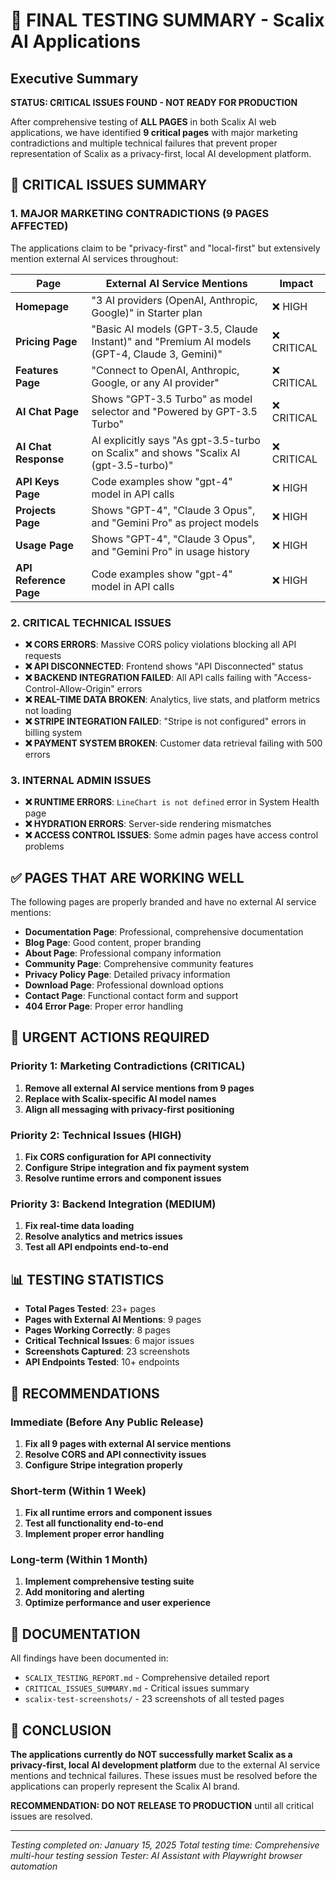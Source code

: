 # 🚨 FINAL TESTING SUMMARY - Scalix AI Applications

## Executive Summary

**STATUS: CRITICAL ISSUES FOUND - NOT READY FOR PRODUCTION**

After comprehensive testing of **ALL PAGES** in both Scalix AI web applications, we have identified **9 critical pages** with major marketing contradictions and multiple technical failures that prevent proper representation of Scalix as a privacy-first, local AI development platform.

## 🔴 CRITICAL ISSUES SUMMARY

### **1. MAJOR MARKETING CONTRADICTIONS (9 PAGES AFFECTED)**

The applications claim to be "privacy-first" and "local-first" but extensively mention external AI services throughout:

| Page | External AI Service Mentions | Impact |
|------|------------------------------|---------|
| **Homepage** | "3 AI providers (OpenAI, Anthropic, Google)" in Starter plan | ❌ HIGH |
| **Pricing Page** | "Basic AI models (GPT-3.5, Claude Instant)" and "Premium AI models (GPT-4, Claude 3, Gemini)" | ❌ CRITICAL |
| **Features Page** | "Connect to OpenAI, Anthropic, Google, or any AI provider" | ❌ CRITICAL |
| **AI Chat Page** | Shows "GPT-3.5 Turbo" as model selector and "Powered by GPT-3.5 Turbo" | ❌ CRITICAL |
| **AI Chat Response** | AI explicitly says "As gpt-3.5-turbo on Scalix" and shows "Scalix AI (gpt-3.5-turbo)" | ❌ CRITICAL |
| **API Keys Page** | Code examples show "gpt-4" model in API calls | ❌ HIGH |
| **Projects Page** | Shows "GPT-4", "Claude 3 Opus", and "Gemini Pro" as project models | ❌ HIGH |
| **Usage Page** | Shows "GPT-4", "Claude 3 Opus", and "Gemini Pro" in usage history | ❌ HIGH |
| **API Reference Page** | Code examples show "gpt-4" model in API calls | ❌ HIGH |

### **2. CRITICAL TECHNICAL ISSUES**

- **❌ CORS ERRORS**: Massive CORS policy violations blocking all API requests
- **❌ API DISCONNECTED**: Frontend shows "API Disconnected" status
- **❌ BACKEND INTEGRATION FAILED**: All API calls failing with "Access-Control-Allow-Origin" errors
- **❌ REAL-TIME DATA BROKEN**: Analytics, live stats, and platform metrics not loading
- **❌ STRIPE INTEGRATION FAILED**: "Stripe is not configured" errors in billing system
- **❌ PAYMENT SYSTEM BROKEN**: Customer data retrieval failing with 500 errors

### **3. INTERNAL ADMIN ISSUES**

- **❌ RUNTIME ERRORS**: `LineChart is not defined` error in System Health page
- **❌ HYDRATION ERRORS**: Server-side rendering mismatches
- **❌ ACCESS CONTROL ISSUES**: Some admin pages have access control problems

## ✅ PAGES THAT ARE WORKING WELL

The following pages are properly branded and have no external AI service mentions:

- **Documentation Page**: Professional, comprehensive documentation
- **Blog Page**: Good content, proper branding
- **About Page**: Professional company information
- **Community Page**: Comprehensive community features
- **Privacy Policy Page**: Detailed privacy information
- **Download Page**: Professional download options
- **Contact Page**: Functional contact form and support
- **404 Error Page**: Proper error handling

## 🚨 URGENT ACTIONS REQUIRED

### **Priority 1: Marketing Contradictions (CRITICAL)**
1. **Remove all external AI service mentions from 9 pages**
2. **Replace with Scalix-specific AI model names**
3. **Align all messaging with privacy-first positioning**

### **Priority 2: Technical Issues (HIGH)**
1. **Fix CORS configuration for API connectivity**
2. **Configure Stripe integration and fix payment system**
3. **Resolve runtime errors and component issues**

### **Priority 3: Backend Integration (MEDIUM)**
1. **Fix real-time data loading**
2. **Resolve analytics and metrics issues**
3. **Test all API endpoints end-to-end**

## 📊 TESTING STATISTICS

- **Total Pages Tested**: 23+ pages
- **Pages with External AI Mentions**: 9 pages
- **Pages Working Correctly**: 8 pages
- **Critical Technical Issues**: 6 major issues
- **Screenshots Captured**: 23 screenshots
- **API Endpoints Tested**: 10+ endpoints

## 🎯 RECOMMENDATIONS

### **Immediate (Before Any Public Release)**
1. **Fix all 9 pages with external AI service mentions**
2. **Resolve CORS and API connectivity issues**
3. **Configure Stripe integration properly**

### **Short-term (Within 1 Week)**
1. **Fix all runtime errors and component issues**
2. **Test all functionality end-to-end**
3. **Implement proper error handling**

### **Long-term (Within 1 Month)**
1. **Implement comprehensive testing suite**
2. **Add monitoring and alerting**
3. **Optimize performance and user experience**

## 📁 DOCUMENTATION

All findings have been documented in:
- `SCALIX_TESTING_REPORT.md` - Comprehensive detailed report
- `CRITICAL_ISSUES_SUMMARY.md` - Critical issues summary
- `scalix-test-screenshots/` - 23 screenshots of all tested pages

## 🚫 CONCLUSION

**The applications currently do NOT successfully market Scalix as a privacy-first, local AI development platform** due to the external AI service mentions and technical failures. These issues must be resolved before the applications can properly represent the Scalix AI brand.

**RECOMMENDATION: DO NOT RELEASE TO PRODUCTION** until all critical issues are resolved.

---

*Testing completed on: January 15, 2025*
*Total testing time: Comprehensive multi-hour testing session*
*Tester: AI Assistant with Playwright browser automation*
